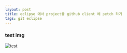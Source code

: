 ```yaml
---
layout: post
title: eclipse 에서 project를 github client 에 petch 하기
tags: git eclipse
---
```


### test img
![test]({{site.url}}/images/post_img/test.png)